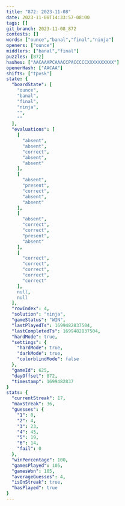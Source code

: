 ```yaml
---
title: "872: 2023-11-08"
date: 2023-11-08T14:33:57-08:00
tags: []
git_branch: 2023-11-08_872
contests: []
words: ["ounce","banal","final","ninja"]
openers: ["ounce"]
middlers: ["banal","final"]
puzzles: [872]
hashes: ["AACAAAPCAAACCPACCCCCXXXXXXXXXX"]
openerHash: ["AACAA"]
shifts: ["tpvsk"]
state: {
  "boardState": [
    "ounce",
    "banal",
    "final",
    "ninja",
    "",
    ""
  ],
  "evaluations": [
    [
      "absent",
      "absent",
      "correct",
      "absent",
      "absent"
    ],
    [
      "absent",
      "present",
      "correct",
      "absent",
      "absent"
    ],
    [
      "absent",
      "correct",
      "correct",
      "present",
      "absent"
    ],
    [
      "correct",
      "correct",
      "correct",
      "correct",
      "correct"
    ],
    null,
    null
  ],
  "rowIndex": 4,
  "solution": "ninja",
  "gameStatus": "WIN",
  "lastPlayedTs": 1699482837504,
  "lastCompletedTs": 1699482837504,
  "hardMode": true,
  "settings": {
    "hardMode": true,
    "darkMode": true,
    "colorblindMode": false
  },
  "gameId": 625,
  "dayOffset": 872,
  "timestamp": 1699482837
}
stats: {
  "currentStreak": 17,
  "maxStreak": 36,
  "guesses": {
    "1": 0,
    "2": 4,
    "3": 23,
    "4": 45,
    "5": 19,
    "6": 14,
    "fail": 0
  },
  "winPercentage": 100,
  "gamesPlayed": 105,
  "gamesWon": 105,
  "averageGuesses": 4,
  "isOnStreak": true,
  "hasPlayed": true
}
---
```

<!-- more -->
